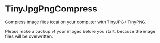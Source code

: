 # TinyJpgPngCompress
Compress image files local on your computer with TinyJPG / TinyPNG.

Please make a backup of your images before you start, because the image files will be overwritten.
